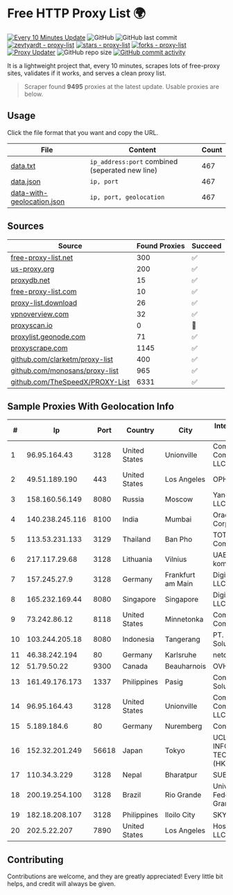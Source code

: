 
# Free HTTP Proxy List 🌍

[![Every 10 Minutes Update](https://github.com/mertguvencli/http-proxy-list/actions/workflows/main.yml/badge.svg?branch=main)](https://github.com/mertguvencli/http-proxy-list/actions/workflows/main.yml)
![GitHub](https://img.shields.io/github/license/mertguvencli/http-proxy-list)
![GitHub last commit](https://img.shields.io/github/last-commit/mertguvencli/http-proxy-list)
[![zevtyardt - proxy-list](https://img.shields.io/static/v1?label=zevtyardt&message=proxy-list&color=blue&logo=github)](https://github.com/zevtyardt/proxy-list "Go to GitHub repo")
[![stars - proxy-list](https://img.shields.io/github/stars/zevtyardt/proxy-list?style=social)](https://github.com/zevtyardt/proxy-list)
[![forks - proxy-list](https://img.shields.io/github/forks/zevtyardt/proxy-list?style=social)](https://github.com/zevtyardt/proxy-list)
[![Proxy Updater](https://github.com/zevtyardt/proxy-list/workflows/Proxy%20Updater/badge.svg)](https://github.com/zevtyardt/proxy-list/actions?query=workflow:"Proxy+Updater")
![GitHub repo size](https://img.shields.io/github/repo-size/zevtyardt/proxy-list)
[![GitHub commit activity](https://img.shields.io/github/commit-activity/m/zevtyardt/proxy-list?logo=commits)](https://github.com/zevtyardt/proxy-list/commits/main)

It is a lightweight project that, every 10 minutes, scrapes lots of free-proxy sites, validates if it works, and serves a clean proxy list.

> Scraper found **9495** proxies at the latest update. Usable proxies are below.

## Usage

Click the file format that you want and copy the URL.

|File|Content|Count|
|----|-------|-----|
|[data.txt](https://raw.githubusercontent.com/mertguvencli/http-proxy-list/main/proxy-list/data.txt)|`ip_address:port` combined (seperated new line)|467|
|[data.json](https://raw.githubusercontent.com/mertguvencli/http-proxy-list/main/proxy-list/data.json)|`ip, port`|467|
|[data-with-geolocation.json](https://raw.githubusercontent.com/mertguvencli/http-proxy-list/main/proxy-list/data-with-geolocation.json)|`ip, port, geolocation`|467|

## Sources

|Source|Found Proxies|Succeed|
|------|-------------|-------|
|[free-proxy-list.net](https://free-proxy-list.net)|300|✅|
|[us-proxy.org](https://www.us-proxy.org)|200|✅|
|[proxydb.net](http://proxydb.net)|15|✅|
|[free-proxy-list.com](https://free-proxy-list.com/?page=&port=&type%5B%5D=http&type%5B%5D=https&up_time=0&search=Search)|10|✅|
|[proxy-list.download](https://www.proxy-list.download/HTTP)|26|✅|
|[vpnoverview.com](https://vpnoverview.com/privacy/anonymous-browsing/free-proxy-servers)|32|✅|
|[proxyscan.io](https://www.proxyscan.io)|0|🚫|
|[proxylist.geonode.com](https://proxylist.geonode.com/api/proxy-list?limit=300&page=1&sort_by=lastChecked&sort_type=desc&protocols=http,https)|71|✅|
|[proxyscrape.com](https://api.proxyscrape.com/v2/?request=displayproxies&protocol=http&timeout=10000&country=all&ssl=all&anonymity=all)|1145|✅|
|[github.com/clarketm/proxy-list](https://raw.githubusercontent.com/clarketm/proxy-list/master/proxy-list-raw.txt)|400|✅|
|[github.com/monosans/proxy-list](https://raw.githubusercontent.com/monosans/proxy-list/main/proxies/http.txt)|965|✅|
|[github.com/TheSpeedX/PROXY-List](https://raw.githubusercontent.com/TheSpeedX/PROXY-List/master/http.txt)|6331|✅|


## Sample Proxies With Geolocation Info

|#|Ip|Port|Country|City|Internet Service Provider|
|-|--|----|-------|----|-------------------------|
|1|96.95.164.43|3128|United States|Unionville|Comcast Cable Communications, LLC|
|2|49.51.189.190|443|United States|Los Angeles|OPHL|
|3|158.160.56.149|8080|Russia|Moscow|Yandex.Cloud LLC|
|4|140.238.245.116|8100|India|Mumbai|Oracle Corporation|
|5|113.53.231.133|3129|Thailand|Ban Pho|TOT Public Company Limited|
|6|217.117.29.68|3128|Lithuania|Vilnius|UAB "Baltnetos komunikacijos"|
|7|157.245.27.9|3128|Germany|Frankfurt am Main|DigitalOcean, LLC|
|8|165.232.169.44|8080|Singapore|Singapore|DigitalOcean, LLC|
|9|73.242.86.12|8118|United States|Minnetonka|Comcast Cable Communications|
|10|103.244.205.18|8080|Indonesia|Tangerang|PT. Web Data Solusindo|
|11|46.38.242.194|80|Germany|Karlsruhe|netcup GmbH|
|12|51.79.50.22|9300|Canada|Beauharnois|OVH SAS|
|13|161.49.176.173|1337|Philippines|Pasig|Converge ICT Solution Inc|
|14|96.95.164.43|3128|United States|Unionville|Comcast Cable Communications, LLC|
|15|5.189.184.6|80|Germany|Nuremberg|Contabo GmbH|
|16|152.32.201.249|56618|Japan|Tokyo|UCLOUD INFORMATION TECHNOLOGY (HK) LIMITED|
|17|110.34.3.229|3128|Nepal|Bharatpur|SUBISU C7|
|18|200.19.254.100|3128|Brazil|Rio Grande|Universidade Federal do Rio Grande do Sul|
|19|182.18.208.107|3128|Philippines|Iloilo City|SKYBROADBAND|
|20|202.5.22.207|7890|United States|Los Angeles|HostUS Solutions LLC|



## Contributing

Contributions are welcome, and they are greatly appreciated! Every
little bit helps, and credit will always be given.

